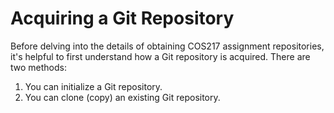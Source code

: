 # Acquiring a Git Repository

Before delving into the details of obtaining COS217 assignment repositories, it's helpful to first understand how a Git repository is acquired. There are two methods:&#x20;

1. You can initialize a Git repository.&#x20;
2. You can clone (copy) an existing Git repository.


